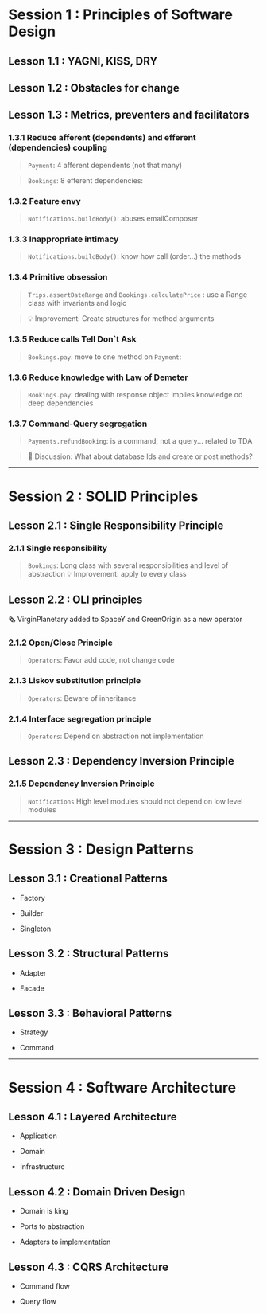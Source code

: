 # Session 1 : Principles of Software Design

## Lesson 1.1 : YAGNI, KISS, DRY

## Lesson 1.2 : Obstacles for change

## Lesson 1.3 : Metrics, preventers and facilitators

### 1.3.1 Reduce afferent (dependents) and efferent (dependencies) coupling

> `Payment`: 4 afferent dependents (not that many)

> `Bookings`: 8 efferent dependencies:

### 1.3.2 Feature envy

> `Notifications.buildBody()`: abuses emailComposer

### 1.3.3 Inappropriate intimacy

> `Notifications.buildBody()`: know how call (order...) the methods

### 1.3.4 Primitive obsession

> `Trips.assertDateRange` and `Bookings.calculatePrice` : use a Range class with invariants and logic

> 💡 Improvement: Create structures for method arguments

### 1.3.5 Reduce calls Tell Don`t Ask

> `Bookings.pay`: move to one method on `Payment`:

### 1.3.6 Reduce knowledge with Law of Demeter

> `Bookings.pay`: dealing with response object implies knowledge od deep dependencies

### 1.3.7 Command-Query segregation

> `Payments.refundBooking`: is a command, not a query... related to TDA

> 💬 Discussion: What about database Ids and create or post methods?

---

# Session 2 : SOLID Principles

## Lesson 2.1 : Single Responsibility Principle

### 2.1.1 Single responsibility

> `Bookings`: Long class with several responsibilities and level of abstraction
> 💡 Improvement: apply to every class

## Lesson 2.2 : OLI principles

🗞️ VirginPlanetary added to SpaceY and GreenOrigin as a new operator

### 2.1.2 Open/Close Principle

> `Operators`: Favor add code, not change code

### 2.1.3 Liskov substitution principle

> `Operators`: Beware of inheritance

### 2.1.4 Interface segregation principle

> `Operators`: Depend on abstraction not implementation

## Lesson 2.3 : Dependency Inversion Principle

### 2.1.5 Dependency Inversion Principle

> `Notifications` High level modules should not depend on low level modules

---

# Session 3 : Design Patterns

## Lesson 3.1 : Creational Patterns

- Factory

- Builder

- Singleton

## Lesson 3.2 : Structural Patterns

- Adapter

- Facade

## Lesson 3.3 : Behavioral Patterns

- Strategy

- Command

---

# Session 4 : Software Architecture

## Lesson 4.1 : Layered Architecture

- Application

- Domain

- Infrastructure

## Lesson 4.2 : Domain Driven Design

- Domain is king

- Ports to abstraction

- Adapters to implementation

## Lesson 4.3 : CQRS Architecture

- Command flow

- Query flow
